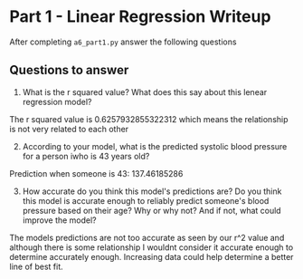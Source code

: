 # Part 1 - Linear Regression Writeup

After completing `a6_part1.py` answer the following questions

## Questions to answer

1. What is the r squared value?  What does this say about this lenear regression model?

The r squared value is 0.6257932855322312 which means the relationship is not very related to each other

2. According to your model, what is the predicted systolic blood pressure for a person iwho is 43 years old?

Prediction when someone is 43: 137.46185286

3. How accurate do you think this model's predictions are?  Do you think this model is accurate enough to reliably predict someone's blood pressure based on their age?  Why or why not?  And if not, what could improve the model?

The models predictions are not too accurate as seen by our r^2 value and although there is some relationship I wouldnt consider it accurate enough to determine accurately enough. Increasing data could help determine a better line of best fit.